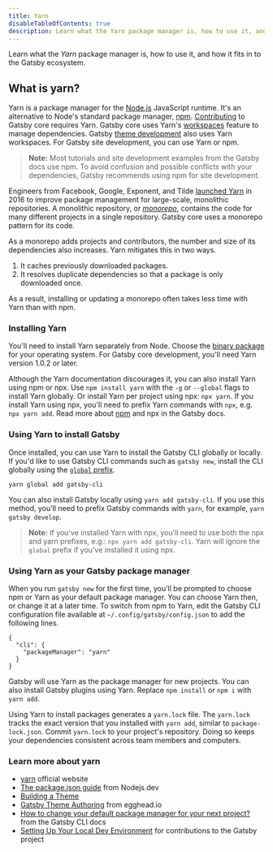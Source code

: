 ```yaml
---
title: Yarn
disableTableOfContents: true
description: Learn what the Yarn package manager is, how to use it, and how it fits in to the Gatsby ecosystem.
---
```


Learn what the _Yarn_ package manager is, how to use it, and how it fits in to the Gatsby ecosystem.

## What is yarn?

Yarn is a package manager for the [Node.js](/docs/glossary/node) JavaScript runtime. It's an alternative to Node's standard package manager, [npm](/docs/glossary/npm). [Contributing](/contributing/setting-up-your-local-dev-environment/) to Gatsby core requires Yarn. Gatsby core uses Yarn's [workspaces](https://yarnpkg.com/lang/en/docs/workspaces/) feature to manage dependencies. Gatsby [theme development](/tutorial/building-a-theme/) also uses Yarn workspaces. For Gatsby site development, you can use Yarn or npm.

> **Note:** Most tutorials and site development examples from the Gatsby docs use npm. To avoid confusion and possible conflicts with your dependencies, Gatsby recommends using npm for site development.

Engineers from Facebook, Google, Exponent, and Tilde [launched Yarn](https://engineering.fb.com/web/yarn-a-new-package-manager-for-javascript/) in 2016 to improve package management for large-scale, monolithic repositories. A monolithic repository, or [_monorepo_](https://en.wikipedia.org/wiki/Monorepo), contains the code for many different projects in a single repository. Gatsby core uses a monorepo pattern for its code.

As a monorepo adds projects and contributors, the number and size of its dependencies also increases. Yarn mitigates this in two ways.

1. It caches previously downloaded packages.
2. It resolves duplicate dependencies so that a package is only downloaded once.

As a result, installing or updating a monorepo often takes less time with Yarn than with npm.

### Installing Yarn

You'll need to install Yarn separately from Node. Choose the [binary package](https://classic.yarnpkg.com/en/docs/install) for your operating system. For Gatsby core development, you'll need Yarn version 1.0.2 or later.

Although the Yarn documentation discourages it, you can also install Yarn using npm or npx. Use `npm install yarn` with the `-g` or `--global` flags to install Yarn globally. Or install Yarn per project using npx: `npx yarn`. If you install Yarn using npx, you'll need to prefix Yarn commands with `npx`, e.g. `npx yarn add`. Read more about [npm](/docs/glossary/npm/) and npx in the Gatsby docs.

### Using Yarn to install Gatsby

Once installed, you can use Yarn to install the Gatsby CLI globally or locally. If you'd like to use Gatsby CLI commands such as `gatsby new`, install the CLI globally using the [`global` prefix](https://classic.yarnpkg.com/en/docs/cli/global/).

```shell
yarn global add gatsby-cli
```

You can also install Gatsby locally using `yarn add gatsby-cli`. If you use this method, you'll need to prefix Gatsby commands with `yarn`, for example, `yarn gatsby develop`.

> **Note:** If you've installed Yarn with npx, you'll need to use both the npx and yarn prefixes, e.g.: `npx yarn add gatsby-cli`. Yarn will ignore the `global` prefix if you've installed it using npx.

### Using Yarn as your Gatsby package manager

When you run `gatsby new` for the first time, you'll be prompted to choose npm or Yarn as your default package manager. You can choose Yarn then, or change it at a later time. To switch from npm to Yarn, edit the Gatsby CLI configuration file available at `~/.config/gatsby/config.json` to add the following lines.

```shell
{
  "cli": {
    "packageManager": "yarn"
  }
}
```

Gatsby will use Yarn as the package manager for new projects. You can also install Gatsby plugins using Yarn. Replace `npm install` or `npm i` with `yarn add`.

Using Yarn to install packages generates a `yarn.lock` file. The `yarn.lock` tracks the exact version that you installed with `yarn add`, similar to `package-lock.json`. Commit `yarn.lock` to your project's repository. Doing so keeps your dependencies consistent across team members and computers.

### Learn more about yarn

- [yarn](https://yarnpkg.com/) official website
- [The package.json guide](https://nodejs.dev/learn/the-package-json-guide) from Nodejs.dev
- [Building a Theme](/tutorial/building-a-theme/)
- [Gatsby Theme Authoring](https://egghead.io/courses/gatsby-theme-authoring) from egghead.io
- [How to change your default package manager for your next project?](/docs/gatsby-cli/#how-to-change-your-default-package-manager-for-your-next-project) from the Gatsby CLI docs
- [Setting Up Your Local Dev Environment](/contributing/setting-up-your-local-dev-environment/) for contributions to the Gatsby project

